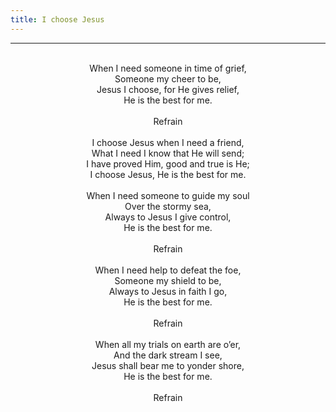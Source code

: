 ```yaml
---
title: I choose Jesus
---
```


---
<center>
<br/>
When I need someone in time of grief,<br/>
Someone my cheer to be,<br/>
Jesus I choose, for He gives relief,<br/>
He is the best for me.<br/>
<br/>
Refrain<br/>
<br/>
I choose Jesus when I need a friend,<br/>
What I need I know that He will send;<br/>
I have proved Him, good and true is He;<br/>
I choose Jesus, He is the best for me.<br/>
<br/>
When I need someone to guide my soul<br/>
Over the stormy sea,<br/>
Always to Jesus I give control,<br/>
He is the best for me.<br/>
<br/>
Refrain<br/>
<br/>
When I need help to defeat the foe,<br/>
Someone my shield to be,<br/>
Always to Jesus in faith I go,<br/>
He is the best for me.<br/>
<br/>
Refrain<br/>
<br/>
When all my trials on earth are o’er,<br/>
And the dark stream I see,<br/>
Jesus shall bear me to yonder shore,<br/>
He is the best for me.<br/>
<br/>
Refrain<br/>

</center>
